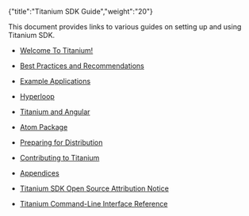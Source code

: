 {"title":"Titanium SDK Guide","weight":"20"} 

This document provides links to various guides on setting up and using Titanium SDK.

*   [Welcome To Titanium!](/docs/appc/Titanium_SDK/Titanium_SDK_Guide/Welcome_To_Titanium!/)
    
*   [Best Practices and Recommendations](/docs/appc/Titanium_SDK/Titanium_SDK_Guide/Best_Practices_and_Recommendations/)
    
*   [Example Applications](/docs/appc/Titanium_SDK/Titanium_SDK_Guide/Example_Applications/)
    
*   [Hyperloop](/docs/appc/Titanium_SDK/Titanium_SDK_Guide/Hyperloop/)
    
*   [Titanium and Angular](/docs/appc/Titanium_SDK/Titanium_SDK_Guide/Titanium_and_Angular/)
    
*   [Atom Package](/docs/appc/Titanium_SDK/Titanium_SDK_Guide/Atom_Package/)
    
*   [Preparing for Distribution](/docs/appc/Titanium_SDK/Titanium_SDK_Guide/Preparing_for_Distribution/)
    
*   [Contributing to Titanium](/docs/appc/Titanium_SDK/Titanium_SDK_Guide/Contributing_to_Titanium/)
    
*   [Appendices](/docs/appc/Titanium_SDK/Titanium_SDK_Guide/Appendices/)
    
*   [Titanium SDK Open Source Attribution Notice](/docs/appc/Titanium_SDK/Titanium_SDK_Guide/Titanium_SDK_Open_Source_Attribution_Notice/)
    
*   [Titanium Command-Line Interface Reference](/docs/appc/Titanium_SDK/Titanium_SDK_Guide/Titanium_Command-Line_Interface_Reference/)